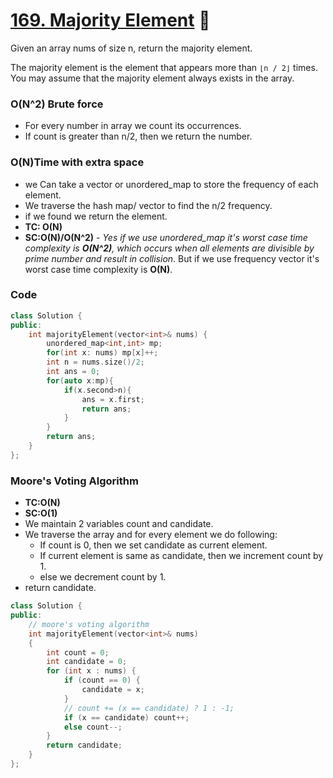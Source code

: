 # [169. Majority Element](https://leetcode.com/problems/majority-element/) 🌟

Given an array nums of size n, return the majority element.

The majority element is the element that appears more than `⌊n / 2⌋` times. You may assume that the majority element always exists in the array.

### O(N^2) Brute force

-   For every number in array we count its occurrences.
-   If count is greater than n/2, then we return the number.

### O(N)Time with extra space

-   we Can take a vector or unordered_map to store the frequency of each element.
-   We traverse the hash map/ vector to find the n/2 frequency.
-   if we found we return the element.
-   **TC: O(N)**
-   **SC:O(N)/O(N^2)** - _Yes if we use unordered_map it's worst case time complexity is **O(N^2)**, which occurs when all elements are divisible by prime number and result in collision_. But if we use frequency vector it's worst case time complexity is **O(N)**.

### Code

```cpp
class Solution {
public:
    int majorityElement(vector<int>& nums) {
        unordered_map<int,int> mp;
        for(int x: nums) mp[x]++;
        int n = nums.size()/2;
        int ans = 0;
        for(auto x:mp){
            if(x.second>n){
                ans = x.first;
                return ans;
            }
        }
        return ans;
    }
};
```

### Moore's Voting Algorithm

-   **TC:O(N)**
-   **SC:O(1)**
-   We maintain 2 variables count and candidate.
-   We traverse the array and for every element we do following:
    -   If count is 0, then we set candidate as current element.
    -   If current element is same as candidate, then we increment count by 1.
    -   else we decrement count by 1.
-   return candidate.

```cpp
class Solution {
public:
    // moore's voting algorithm
    int majorityElement(vector<int>& nums)
    {
        int count = 0;
        int candidate = 0;
        for (int x : nums) {
            if (count == 0) {
                candidate = x;
            }
            // count += (x == candidate) ? 1 : -1;
            if (x == candidate) count++;
            else count--;
        }
        return candidate;
    }
};
```
